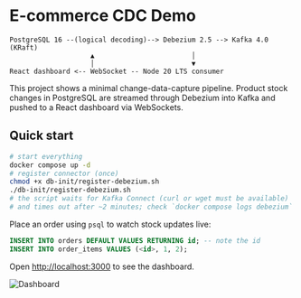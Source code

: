 # E-commerce CDC Demo

```
PostgreSQL 16 --(logical decoding)--> Debezium 2.5 --> Kafka 4.0 (KRaft)
                    ▲                        │
                    │                        ▼
React dashboard <-- WebSocket -- Node 20 LTS consumer
```

This project shows a minimal change-data-capture pipeline. Product stock
changes in PostgreSQL are streamed through Debezium into Kafka and pushed to a
React dashboard via WebSockets.

## Quick start

```bash
# start everything
docker compose up -d
# register connector (once)
chmod +x db-init/register-debezium.sh
./db-init/register-debezium.sh
# the script waits for Kafka Connect (curl or wget must be available)
# and times out after ~2 minutes; check `docker compose logs debezium` if it fails
```

Place an order using `psql` to watch stock updates live:

```sql
INSERT INTO orders DEFAULT VALUES RETURNING id; -- note the id
INSERT INTO order_items VALUES (<id>, 1, 2);
```

Open [http://localhost:3000](http://localhost:3000) to see the dashboard.

![Dashboard](docs/dashboard.gif)
